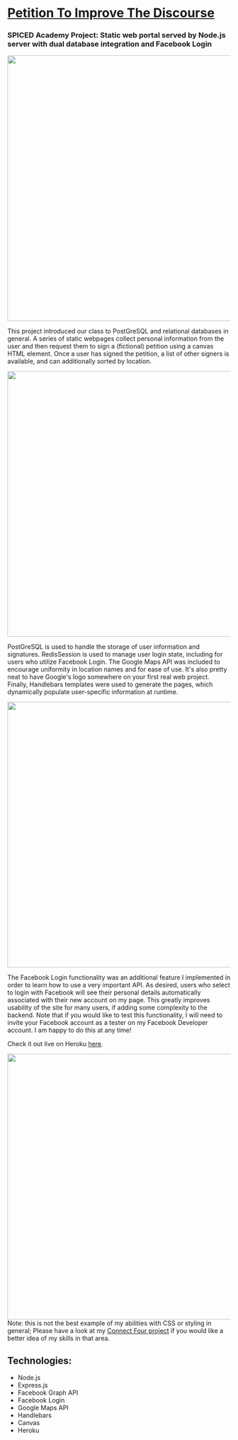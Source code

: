 # <a href="https://petition-i-t-d.herokuapp.com/">Petition To Improve The Discourse</a>

<h3>SPICED Academy Project: Static web portal served by Node.js server with dual database integration and Facebook Login</h3>
<div align="center">
<img src="https://s3.amazonaws.com/fluxlymoppings/pics/q7xBpTW0ogjQ0vEHGVosesA5yFARMrtF.png" width=600>
</div>

This project introduced our class to PostGreSQL and relational databases in general. A series of static webpages collect personal information from the user and then request them to sign a (fictional) petition using a canvas HTML element. Once a user has signed the petition, a list of other signers is available, and can additionally sorted by location. 
<div align="center">
<img src="https://s3.amazonaws.com/fluxlymoppings/pics/59FbC5u93ij8Y4VmMqF9uuJvhQUcjTZD.png" width=600>
</div>

PostGreSQL is used to handle the storage of user information and signatures. RedisSession is used to manage user login state, including for users who utilize Facebook Login. The Google Maps API was included to encourage uniformity in location names and for ease of use. It's also pretty neat to have Google's logo somewhere on your first real web project. Finally, Handlebars templates were used to generate the pages, which dynamically populate user-specific information at runtime. 
<div align="center">
<img src="https://s3.amazonaws.com/fluxlymoppings/pics/o5zM1e3ozYTBHARQvz6rje_zMerPqSIJ.png" width=600>
</div>

The Facebook Login functionality was an additional feature I implemented in order to learn how to use a very important API. As desired, users who select to login with Facebook will see their personal details automatically associated with their new account on my page. This greatly improves usability of the site for many users, if adding some complexity to the backend. Note that if you would like to test this functionality, I will need to invite your Facebook account as a tester on my Facebook Developer account. I am happy to do this at any time!

Check it out live on Heroku <a href="https://petition-i-t-d.herokuapp.com/">here</a>.
<div align="center">
<img src="https://s3.amazonaws.com/fluxlymoppings/pics/6dr8-Y9esaLlIqp2769qdzwBwtEcptuZ.png" width=600>
</div>
Note: this is not the best example of my abilities with CSS or styling in general; Please have a look at my <a href="https://github.com/mullinb/connect4">Connect Four project</a> if you would like a better idea of my skills in that area.

## Technologies: 
<ul>
<li> Node.js </li>
<li> Express.js </li>
<li> Facebook Graph API </li>
<li> Facebook Login </li>
<li> Google Maps API </li>
<li> Handlebars </li>
<li> Canvas </li>
<li> Heroku </li>
</ul>
